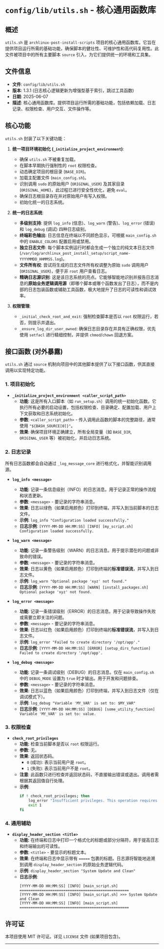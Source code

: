 # `config/lib/utils.sh` - 核心通用函数库

## 概述

`utils.sh` 是 `archlinux-post-install-scripts` 项目的核心通用函数库。它旨在提供项目运行所需的基础功能，确保脚本的健壮性、可维护性和高代码复用性。此文件被项目中的所有主要脚本 `source` 引入，为它们提供统一的环境和工具集。

## 文件信息

*   **文件**: `config/lib/utils.sh`
*   **版本**: 1.3.1 (日志核心逻辑更新为增强型基于索引，跳过工具函数)
*   **日期**: 2025-06-07
*   **描述**: 核心通用函数库。提供项目运行所需的基础功能，包括依赖加载、日志记录、权限检查、用户交互、文件操作等。

## 核心功能

`utils.sh` 封装了以下关键功能：

1.  **统一项目环境初始化 (`_initialize_project_environment`)**:
    *   确保 `utils.sh` 不被重复加载。
    *   在脚本早期执行强制性的 `root` 权限检查。
    *   动态确定项目的根目录 (`BASE_DIR`)。
    *   加载主配置文件 (`main_config.sh`)。
    *   识别调用 `sudo` 的原始用户 (`ORIGINAL_USER`) 及其家目录 (`ORIGINAL_HOME`)，此过程已进行安全性优化，避免 `eval`。
    *   确保日志根目录存在并对原始用户有写入权限。
    *   初始化统一的日志系统。

2.  **统一的日志系统**:
    *   **多级别支持**: 提供 `log_info` (信息)、`log_warn` (警告)、`log_error` (错误) 和 `log_debug` (调试) 四种日志级别。
    *   **终端彩色输出**: 日志信息在终端以不同颜色显示，可根据 `main_config.sh` 中的 `ENABLE_COLORS` 配置启用或禁用。
    *   **独立日志文件**: 每个脚本实例运行时都会生成一个独立的纯文本日志文件 (`/var/log/archlinux_post_install_setup/script_name-YYYYMMDD_HHMMSS.log`)。
    *   **文件所有权**: 尝试将生成的日志文件所有权调整为原始 `sudo` 调用用户 (`ORIGINAL_USER`)，便于非 `root` 用户查看日志。
    *   **精确日志源识别**: 这是该日志系统的亮点。它能够智能地识别并报告日志消息的**原始业务逻辑调用源**（即哪个脚本或哪个函数发出了日志），而不是内部的日志包装函数或辅助工具函数，极大地提升了日志的可读性和调试效率。

3.  **权限管理**:
    *   `_initial_check_root_and_exit`: 强制检查脚本是否以 `root` 权限运行，若否，则提示并退出。
    *   `_ensure_log_dir_user_owned`: 确保日志目录存在并具有正确权限，优先使用 `setfacl` 进行精细控制，并提供 `chmod`/`chown` 回退方案。

## 接口函数 (对外暴露)

`utils.sh` 通过 `source` 机制向项目中的其他脚本提供了以下接口函数，供其直接调用以实现特定功能。

### 1. 项目初始化

*   **`_initialize_project_environment <caller_script_path>`**
    *   **功能**: 这是所有入口脚本（如 `run_setup.sh`）调用的统一初始化函数。它执行所有必要的启动设置，包括权限检查、目录确定、配置加载、用户上下文获取和日志系统初始化。
    *   **参数**: `<caller_script_path>` - 传入调用此函数的脚本的完整路径，通常使用 `"${BASH_SOURCE[0]}"`。
    *   **效果**: 确保项目环境正确建立，所有全局变量（如 `BASE_DIR`, `ORIGINAL_USER` 等）被初始化，并启动日志系统。

### 2. 日志记录

所有日志函数都会自动通过 `_log_message_core` 进行格式化，并智能识别调用源。

*   **`log_info <message>`**
    *   **功能**: 记录一条信息级别（INFO）的日志消息。用于记录正常的操作流程和状态更新。
    *   **参数**: `<message>` - 要记录的字符串消息。
    *   **效果**: 日志以绿色（如果启用颜色）打印到终端，并写入到当前脚本的日志文件。
    *   **示例**: `log_info "Configuration loaded successfully."`
    *   **日志示例**: `[YYYY-MM-DD HH:MM:SS] [INFO] [my_script.sh] Configuration loaded successfully.`

*   **`log_warn <message>`**
    *   **功能**: 记录一条警告级别（WARN）的日志消息。用于提示潜在的问题或非致命的错误。
    *   **参数**: `<message>` - 要记录的字符串消息。
    *   **效果**: 日志以黄色（如果启用颜色）打印到终端的**标准错误流**，并写入到日志文件。
    *   **示例**: `log_warn "Optional package 'xyz' not found."`
    *   **日志示例**: `[YYYY-MM-DD HH:MM:SS] [WARN] [install_packages.sh] Optional package 'xyz' not found.`

*   **`log_error <message>`**
    *   **功能**: 记录一条错误级别（ERROR）的日志消息。用于记录导致操作失败或需要立即关注的问题。
    *   **参数**: `<message>` - 要记录的字符串消息。
    *   **效果**: 日志以红色（如果启用颜色）打印到终端的**标准错误流**，并写入到日志文件。
    *   **示例**: `log_error "Failed to create directory '/opt/app'."`
    *   **日志示例**: `[YYYY-MM-DD HH:MM:SS] [ERROR] [setup_dirs_function] Failed to create directory '/opt/app'.`

*   **`log_debug <message>`**
    *   **功能**: 记录一条调试级别（DEBUG）的日志消息。仅在 `main_config.sh` 中的 `DEBUG_MODE` 设置为 `true` 时才输出。用于开发和问题排查。
    *   **参数**: `<message>` - 要记录的字符串消息。
    *   **效果**: 日志以蓝色（如果启用颜色）打印到终端，并写入到日志文件（仅在调试模式下）。
    *   **示例**: `log_debug "Variable 'MY_VAR' is set to: $MY_VAR"`
    *   **日志示例**: `[YYYY-MM-DD HH:MM:SS] [DEBUG] [some_utility_function] Variable 'MY_VAR' is set to: value.`

### 3. 权限检查

*   **`check_root_privileges`**
    *   **功能**: 检查当前脚本是否以 `root` 权限运行。
    *   **参数**: 无。
    *   **效果**: 返回状态码。
        *   `0` (成功): 表示当前用户是 `root`。
        *   `1` (失败): 表示当前用户不是 `root`。
    *   **注意**: 此函数只进行检查并返回状态码，不直接输出错误或退出。调用者需根据其返回值自行处理。
    *   **示例**:
        ```bash
        if ! check_root_privileges; then
            log_error "Insufficient privileges. This operation requires root access."
            exit 1
        fi
        ```

### 4. 通用辅助

*   **`display_header_section <title>`**
    *   **功能**: 在终端和日志中打印一个格式化的标题或部分分隔符，用于提高日志和终端输出的可读性。
    *   **参数**: `<title>` - 要显示的标题文本。
    *   **效果**: 在终端和日志中显示带有 `=====` 包裹的标题。日志源将智能地追溯到调用 `display_header_section` 的原始业务逻辑代码。
    *   **示例**: `display_header_section "System Update and Clean"`
    *   **日志示例**:
        ```
        [YYYY-MM-DD HH:MM:SS] [INFO] [main_script.sh] ==================================================
        [YYYY-MM-DD HH:MM:SS] [INFO] [main_script.sh] >>> System Update and Clean
        [YYYY-MM-DD HH:MM:SS] [INFO] [main_script.sh] ==================================================
        ```

## 许可证

本项目使用 MIT 许可证。详见 `LICENSE` 文件 (如果项目包含)。

---